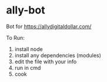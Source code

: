# ally-bot
Bot for https://allydigitaldollar.com/


To Run:
1. install node
2. install any dependencies (modules)
3. edit the file with your info
4. run in cmd
5. cook
